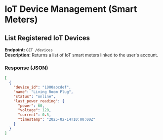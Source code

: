 # IoT Device Management (Smart Meters)

## List Registered IoT Devices
**Endpoint:** `GET /devices`  
**Description:** Returns a list of IoT smart meters linked to the user's account.  

### Response (JSON)
```json
[
  {
    "device_id": "1000abcdef",
    "name": "Living Room Plug",
    "status": "online",
    "last_power_reading": {
      "power": 60,
      "voltage": 120,
      "current": 0.5,
      "timestamp": "2025-02-14T10:00:00Z"
    }
  }
]
